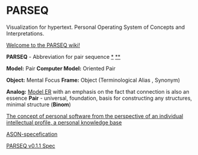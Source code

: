 # PARSEQ
Visualization for hypertext. Personal Operating System of Concepts and Interpretations.

[Welcome to the PARSEQ wiki!](https://github.com/Serj-Aleks/PARSEQ/wiki)

**PARSEQ** - Abbreviation for pair sequence  [*](https://mistysystem.com/doc/parseq.html) [**](https://github.com/mrossini-ethz/parseq)

**Model:** Pair **Сomputer Model:** Oriented Pair

**Object:** Mental Focus **Frame:** Object (Terminological Alias , Synonym)

**Analog:** [Model ER](https://en.wikipedia.org/wiki/Entity%E2%80%93relationship_model) with an emphasis on the fact that connection is also an essence **Pair** - universal, foundation, basis for constructing any structures, minimal structure (**Binom**)

[The concept of personal software from the perspective of an individual intellectual profile, a personal knowledge base](https://github.com/Serj-Aleks/PARSEQ/wiki/The-concept-of-personal-software-from-the-perspective-of-an-individual-intellectual-profile,-a-personal-knowledge-base)

[ASON-specefication](https://github.com/Serj-Aleks/PARSEQ/wiki/ASON-specefication)

[PARSEQ v0.1.1 Spec](https://github.com/Serj-Aleks/PARSEQ/wiki/PARSEQ-v0.1.1-Spec)
